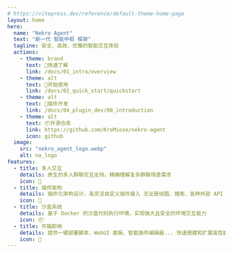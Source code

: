 ```yaml
---
# https://vitepress.dev/reference/default-theme-home-page
layout: home
hero:
  name: "Nekro Agent"
  text: "新一代 智能中枢 框架"
  tagline: 安全、高效、优雅的智能交互体验
  actions:
    - theme: brand
      text: 📖快速了解
      link: /docs/01_intro/overview
    - theme: alt
      text: 🚀开始使用
      link: /docs/02_quick_start/quickstart
    - theme: alt
      text: 🧩插件开发
      link: /docs/04_plugin_dev/00_introduction
    - theme: alt
      text: 📦开源仓库
      link: https://github.com/KroMiose/nekro-agent
      icon: github
  image:
    src: "nekro_agent_logo.webp"
    alt: na_logo
features:
  - title: 多人交互
    details: 原生的多人群聊交互支持，精确理解复杂群聊场景需求
    icon: 💬
  - title: 插件架构
    details: 插件化架构设计，高灵活自定义插件接入 无论是绘图、搜索、各种外部 API ... 轻松扩展
    icon: 🧩
  - title: 沙盒系统
    details: 基于 Docker 的沙盒代码执行环境，实现强大且安全的环境交互能力
    icon: 📦
  - title: 开箱即用
    details: 提供一键部署脚本、WebUI 面板、智能插件编辑器... 快速搭建和扩展高性能 AI 机器人
    icon: 🚀
---
```


<Confetti />
